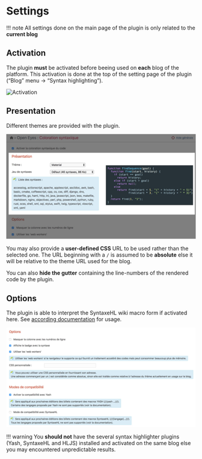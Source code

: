 Settings
========

!!! note
    All settings done on the main page of the plugin is only related to the **current blog**


Activation
----------

The plugin **must** be activated before beeing used on **each** blog of the platform. This activation is done at the top of the setting page of the plugin (“Blog” menu → “Syntax highlighting”).

![Activation](../img/hljs-settings.jpg)


Presentation
------------

Different themes are provided with the plugin.

![Presentation options](../img/hljs-presentation.jpg)

You may also provide a **user-defined CSS** URL to be used rather than the selected one. The URL beginning with a ```/``` is assumed to be **absolute** else it will be relative to the theme URL used for the blog.

You can also **hide the gutter** containing the line-numbers of the rendered code by the plugin.


Options
-------

The plugin is able to interpret the SyntaxeHL wiki macro form if activated here. See [according documentation](syntaxehl) for usage.

![Other options](../img/hljs-options.jpg)

!!! warning
    You **should not** have the several syntax highlighter plugins (Yash, SyntaxeHL and HLJS) installed and activated on the same blog else you may encountered unpredictable results.
